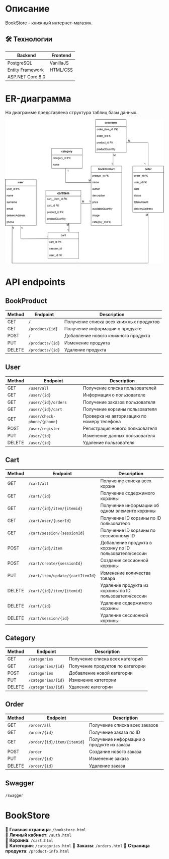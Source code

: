 # Описание 
BookStore - книжный интернет-магазин.

## 🛠 Технологии
| Backend | Frontend |
|--------|----------|
| PostgreSQL | VanillaJS  | 
| Entity Framework | HTML/CSS |
| ASP.NET Core 8.0 |  |

# ER-диаграмма
На диаграмме представлена структура таблиц базы данных.

![ER-диаграмма](ER.png)

# API endpoints
## BookProduct 

| Method | Endpoint | Description |
|--------|----------|-------------|
| GET | `/` | Получение списка всех книжных продуктов |
| GET | `/product/{id}` | Получение информации о продукте |
| POST | `/` | Добавление нового книжного продукта |
| PUT | `/products/{id}` | Изменение продукта |
| DELETE | `/products/{id}` | Удаление продукта |

## User 

| Method | Endpoint | Description |
|--------|----------|-------------|
| GET | `/user/all` | Получение списка пользователей |
| GET | `/user/{id}` | Информация о пользователе |
| GET | `/user/{id}/orders` | Получение заказов пользователя |
| GET | `/user/{id}/cart` | Получение корзины пользователя |
| GET | `/user/check-phone/{phone}` | Проверка на авторизацию по номеру телефона |
| POST | `/user/register` | Регистрация нового пользователя |
| PUT | `/user/{id}` | Изменение данных пользователя |
| DELETE | `/user/{id}` | Удаление пользователя |

## Cart 

| Method | Endpoint | Description |
|--------|----------|-------------|
| GET | `/cart/all` | Получение списка всех корзин |
| GET | `/cart/{id}` | Получение содержимого корзины |
| GET | `/cart/{id}/item/{itemid}` | Получение информации об одном элементе корзины |
| GET | `/cart/user/{userId}` | Получение ID корзины по ID пользователя |
| GET | `/cart/session/{sessionId}` | Получение ID корзины по сессионному ID |
| POST | `/cart/{id}/item` | Добавление продукта в корзину по ID пользователя/сессии |
| POST | `/cart/create/{sessionId}` | Создание сессионной корзины |
| PUT | `/cart/item/update/{cartItemId}` | Изменение количества товара |
| DELETE | `/cart/{id}/item/{itemid}` | Удаление продукта из корзины по ID пользователя/сессии |
| DELETE | `/cart/{id}` | Удаление содержимого корзины |
| DELETE | `/cart/session/{id}` | Удаление сессионной корзины |

## Category

| Method | Endpoint | Description |
|--------|----------|-------------|
| GET | `/categories` | Получение списка всех категорий |
| GET | `/categories/{id}` | Получение продуктов по категории |
| POST | `/categories` | Добавление новой категории |
| PUT | `/categories/{id}` | Изменение категории |
| DELETE | `/categories/{id}` | Удаление категории |

## Order 

| Method | Endpoint | Description |
|--------|----------|-------------|
| GET | `/order/all` | Получение списка всех заказов |
| GET | `/order/{id}` | Получение заказа по ID |
| GET | `/order/{id}/item/{itemid}` | Получение информации о продукте из заказа |
| POST | `/order` | Создание нового заказа |
| PUT | `/order/{id}` | Изменение заказа |
| DELETE | `/order/{id}` | Удаление заказа |

## Swagger
  `/swagger`

# BookStore
📌 **Главная страница**: `/bookstore.html`  
📌 **Личный кабинет**: `/auth.html`  
📌 **Корзина**: `/cart.html`  
📌 **Категории**: `/categories.html`
📌 **Заказы**: `/orders.html`
📌 **Страница продукта**: `/product-info.html`
